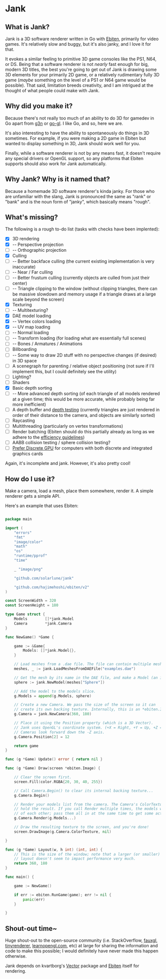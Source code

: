 # Jank

## What is Jank?

Jank is a 3D software renderer written in Go with [Ebiten](https://ebiten.org/), primarily for video games. It's relatively slow and buggy, but it's also janky, and I love it for that.

It evokes a similar feeling to primitive 3D game consoles like the PS1, N64, or DS. Being that a software renderer is not _nearly_ fast enough for big, modern 3D titles, the best you're going to get out of Jank is drawing some 3D elements for your primarily 2D game, or a relatively rudimentary fully 3D game (_maybe_ something on the level of a PS1 or N64 game would be possible). That said, limitation breeds creativity, and I am intrigued at the thought of what people could make with Jank.

## Why did you make it?

Because there's not really too much of an ability to do 3D for gamedev in Go apart from [g3n](http://g3n.rocks) or [go-gl](https://github.com/go-gl/gl). I like Go, and so, here we are. 

It's also interesting to have the ability to spontaneously do things in 3D sometimes. For example, if you were making a 2D game in Ebiten but wanted to display something in 3D, Jank should work well for you.

Finally, while a software renderer is not by any means fast, it doesn't require any special drivers or OpenGL support, so any platforms that Ebiten supports should also work for Jank automatically.

## Why Jank? Why is it named that?

Because a homemade 3D software renderer's kinda janky. For those who are unfamiliar with the slang, Jank is pronounced the same as "rank" or "bank" and is the noun form of "janky", which basically means "rough".

## What's missing?

The following is a rough to-do list (tasks with checks have been implented):

- [x] 3D rendering
- [x] -- Perspective projection
- [ ] -- Orthographic projection
- [x] Culling
- [ ] -- Better backface culling (the current existing implementation is very inaccurate)
- [ ] -- Near / Far culling
- [ ] -- Better frustum culling (currently objects are culled from just their center)
- [ ] -- Triangle clipping to the window (without clipping triangles, there can be massive slowdown and memory usage if a triangle draws at a large scale beyond the screen)
- [x] Texturing
- [ ] -- Multitexturing?
- [x] DAE model loading
- [x] -- Vertex colors loading
- [x] -- UV map loading
- [ ] -- Normal loading
- [ ] -- Transform loading (for loading what are essentially full scenes)
- [ ] -- Bones / Armatures / Animations
- [ ] Billboarding
- [ ] -- Some way to draw 2D stuff with no perspective changes (if desired) in 3D space
- [ ] A scenegraph for parenting / relative object positioning (not sure if I'll implement this, but I could definitely see the utility)
- [ ] Lighting?
- [ ] Shaders
- [x] Basic depth sorting
- [ ] -- More advanced depth sorting (of each triangle of all models rendered at a given time; this would be more accurate, while probably being far more inefficient)
- [ ] A depth buffer and [depth testing](https://learnopengl.com/Advanced-OpenGL/Depth-testing) (currently triangles are just rendered in order of their distance to the camera, and objects are similarly sorted)
- [ ] Raycasting
- [ ] Multithreading (particularly on vertex transformations)
- [ ] Render batching (Ebiten should do this partially already as long as we adhere to the [efficiency guidelines](https://ebiten.org/documents/performancetips.html#Make_similar_draw_function_calls_successive))
- [ ] AABB collision testing / sphere collision testing?
- [ ] [Prefer Discrete GPU](https://github.com/silbinarywolf/preferdiscretegpu) for computers with both discrete and integrated graphics cards

Again, it's incomplete and jank. However, it's also pretty cool!

## How do I use it?

Make a camera, load a mesh, place them somewhere, render it. A simple renderer gets a simple API.

Here's an example that uses Ebiten:

```go

package main

import (
	"errors"
	"fmt"
	"image/color"
	"math"
	"os"
	"runtime/pprof"
	"time"

	_ "image/png"

	"github.com/solarlune/jank"

	"github.com/hajimehoshi/ebiten/v2"
)

const ScreenWidth = 320
const ScreenHeight = 180

type Game struct {
	Models        []*jank.Model
	Camera        *jank.Camera
}

func NewGame() *Game {

	game := &Game{
		Models: []*jank.Model{},
	}

	// Load meshes from a .dae file. The file can contain multiple meshes, so the LoadMeshes functions return maps of mesh name to *jank.Mesh.
	meshes, _ := jank.LoadMeshesFromDAEFile("examples.dae") 

	// Get the mesh by its name in the DAE file, and make a Model (an individual instance) of it.
	sphere := jank.NewModel(meshes["Sphere"]) 

	// Add the model to the models slice.
	g.Models = append(g.Models, sphere)

	// Create a new Camera. We pass the size of the screen so it can
	// create its own backing texture. Internally, this is an *ebiten.Image.
	g.Camera = jank.NewCamera(360, 180)

	// Place it using the Position property (which is a 3D Vector).
	// Jank uses OpenGL's coordinate system. (+X = Right, +Y = Up, +Z = Back)
	// Cameras look forward down the -Z axis.
	g.Camera.Position[2] = 12

	return game
}

func (g *Game) Update() error { return nil }

func (g *Game) Draw(screen *ebiten.Image) {

	// Clear the screen first.
	screen.Fill(color.RGBA{20, 30, 40, 255})

	// Call Camera.Begin() to clear its internal backing texture...
	g.Camera.Begin()

	// Render your models list from the camera. The Camera's ColorTexture will then 
	// hold the result. If you call Render multiple times, the models will draw on top
	// of each other; pass them all in at the same time to get some actual depth.
	g.Camera.Render(g.Models...) 

	// Draw the resulting texture to the screen, and you're done!
	screen.DrawImage(g.Camera.ColorTexture, nil) 

}

func (g *Game) Layout(w, h int) (int, int) {
	// This is the size of the window; note that a larger (or smaller) 
	// layout doesn't seem to impact performance very much.
	return 360, 180
}

func main() {

	game := NewGame()

	if err := ebiten.RunGame(game); err != nil {
		panic(err)
	}

}


```

## Shout-out time~

Huge shout-out to the open-source community (i.e. StackOverflow, [fauxgl](https://github.com/fogleman/fauxgl), [tinyrenderer](https://github.com/ssloy/tinyrenderer), [learnopengl.com](https://learnopengl.com/Getting-started/Coordinate-Systems), etc) at large for sharing the information and code to make this possible; I would definitely have never made this happen otherwise.

Jank depends on kvartborg's [Vector](https://github.com/kvartborg/vector) package and [Ebiten](https://ebiten.org/) itself for rendering.